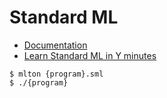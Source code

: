 # Standard ML

- [Documentation](http://www.mlton.org/Documentation)
- [Learn Standard ML in Y minutes](https://learnxinyminutes.com/docs/standard-ml/)

```
$ mlton {program}.sml
$ ./{program}
```
